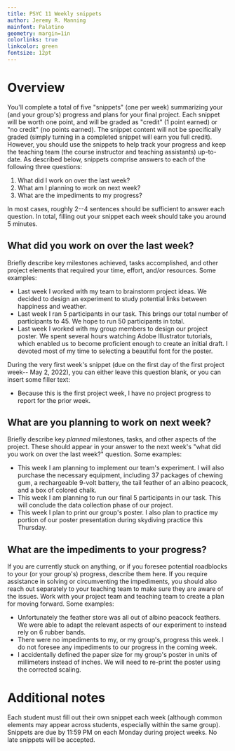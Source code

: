 ```yaml
---
title: PSYC 11 Weekly snippets
author: Jeremy R. Manning
mainfont: Palatino
geometry: margin=1in
colorlinks: true
linkcolor: green
fontsize: 12pt
---
```


# Overview

You'll complete a total of five "snippets" (one per week) summarizing your (and your group's) progress and
plans for your final project.  Each snippet will be worth one point, and will be
graded as "credit" (1 point earned) or "no credit" (no points earned).  The
snippet content will not be specifically graded (simply turning in a completed snippet
will earn you full credit).  However, you should use the snippets to help
track your progress and keep the teaching team (the course instructor and teaching
assistants) up-to-date.  As described below, snippets comprise answers to each
of the following three questions:

  1. What did I work on over the last week?
  2. What am I planning to work on next week?
  3. What are the impediments to my progress?

In most cases, roughly 2--4 sentences should be sufficient to answer each question.
In total, filling out your snippet each week should take you around 5 minutes.

## What did you work on over the last week?

Briefly describe key milestones achieved, tasks accomplished, and other project
elements that required your time, effort, and/or resources.  Some examples:

  - Last week I worked with my team to brainstorm project ideas.  We decided to
design an experiment to study potential links between happiness and weather.
  - Last week I ran 5 participants in our task.  This brings our total number of
participants to 45.  We hope to run 50 participants in total.
  - Last week I worked with my group members to design our project poster.  We
spent several hours watching Adobe Illustrator tutorials, which enabled us to
become proficient enough to create an initial draft.  I devoted most of my time
to selecting a beautiful font for the poster.

During the very first week's snippet (due on the first day of the first project week-- May 2, 2022),
you can either leave this question blank, or you can insert some filler text:

  - Because this is the first project week, I have no project progress to report for the prior week.

## What are you planning to work on next week?

Briefly describe key *planned* milestones, tasks, and other aspects of the project.
These should appear in your answer to the next week's "what did you work on over the last week?"
question.  Some examples:

  - This week I am planning to implement our team's experiment.  I will also
purchase the necessary equipment, including 37 packages of chewing gum, a rechargeable 9-volt battery,
the tail feather of an albino peacock, and a box of colored chalk.
  - This week I am planning to run our final 5 participants in our task.  This will
  conclude the data collection phase of our project.
  - This week I plan to print our group's poster.  I also plan to practice my
  portion of our poster presentation during skydiving practice this Thursday.

## What are the impediments to your progress?

If you are currently stuck on anything, or if you foresee potential roadblocks
to your (or your group's) progress, describe them here.  If you require assistance
in solving or circumventing the impediments, you should also reach out separately
to your teaching team to make sure they are aware of the issues.  Work with your project
team and teaching team to create a plan for moving forward.  Some examples:

  - Unfortunately the feather store was all out of albino peacock feathers.  We
were able to adapt the relevant aspects of our experiment to instead rely on 6
rubber bands.
  - There were no impediments to my, or my group's, progress this week.  I do not
  foresee any impediments to our progress in the coming week.
  - I accidentally defined the paper size for my group's poster in units of millimeters instead of inches.  We will
  need to re-print the poster using the corrected scaling.


# Additional notes

Each student must fill out their own snippet each week (although common elements
may appear across students, especially within the same group).  Snippets are
due by 11:59 PM on each Monday during project weeks.  No late snippets will be
accepted.
